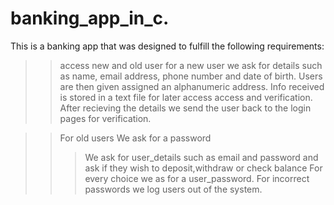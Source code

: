 # banking_app_in_c.

This is a banking app that was designed to fulfill the following requirements:

>>access new and old user
>>for a new user we ask for details such as name, email address, phone number and date of birth.
>>Users are then given assigned an alphanumeric address.
>>Info received is stored in a text file for later access access and verification.
>>After recieving the details we send the user back to the login pages for verification.

>>For old users
>>We ask for a password 
>>>We ask for user_details such as email and password and ask if they wish to deposit,withdraw or check balance
>>>For every choice we as for a user_password.
>>>For incorrect passwords we log users out of the system.
